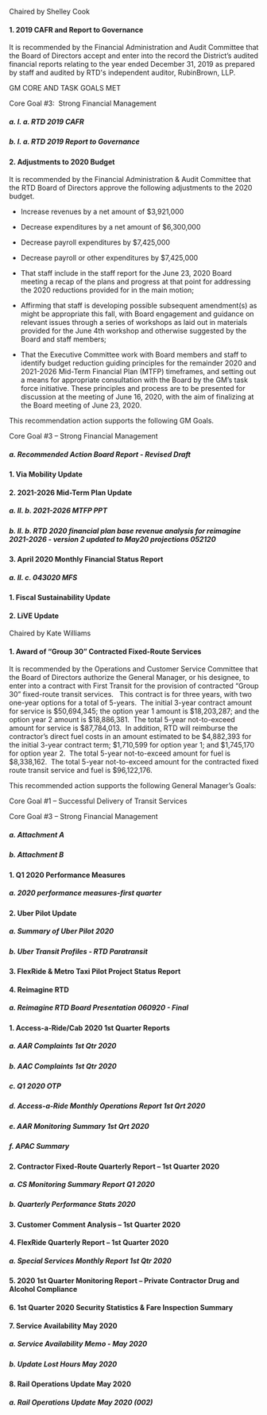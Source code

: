 Chaired by Shelley Cook

#### 1. 2019 CAFR and Report to Governance

It is recommended by the Financial Administration and Audit Committee that the Board of Directors accept and enter into the record the District’s audited financial reports relating to the year ended December 31, 2019 as prepared by staff and audited by RTD's independent auditor, RubinBrown, LLP.

GM CORE AND TASK GOALS MET

Core Goal #3:  Strong Financial Management

##### a. I. a. RTD 2019 CAFR

##### b. I. a. RTD 2019 Report to Governance

#### 2. Adjustments to 2020 Budget

It is recommended by the Financial Administration & Audit Committee that the RTD Board of Directors approve the following adjustments to the 2020 budget.

- Increase revenues by a net amount of $3,921,000

- Decrease expenditures by a net amount of $6,300,000

- Decrease payroll expenditures by $7,425,000

- Decrease payroll or other expenditures by $7,425,000

- That staff include in the staff report for the June 23, 2020 Board meeting a recap of the plans and progress at that point for addressing the 2020 reductions provided for in the main motion;

- Affirming that staff is developing possible subsequent amendment(s) as might be appropriate this fall, with Board engagement and guidance on relevant issues through a series of workshops as laid out in materials provided for the June 4th workshop and otherwise suggested by the Board and staff members;

- That the Executive Committee work with Board members and staff to identify budget reduction guiding principles for the remainder 2020 and 2021-2026 Mid-Term Financial Plan (MTFP) timeframes, and setting out a means for appropriate consultation with the Board by the GM’s task force initiative. These principles and process are to be presented for discussion at the meeting of June 16, 2020, with the aim of finalizing at the Board meeting of June 23, 2020.

This recommendation action supports the following GM Goals.

Core Goal #3 – Strong Financial Management

##### a. Recommended Action Board Report - Revised Draft

#### 1. Via Mobility Update

#### 2. 2021-2026 Mid-Term Plan Update

##### a. II. b. 2021-2026 MTFP PPT

##### b. II. b. RTD 2020 financial plan base revenue analysis for reimagine 2021-2026 - version 2 updated to May20 projections 052120

#### 3. April 2020 Monthly Financial Status Report

##### a. II. c. 043020 MFS

#### 1. Fiscal Sustainability Update

#### 2. LiVE Update

Chaired by Kate Williams

#### 1. Award of “Group 30” Contracted Fixed-Route Services

It is recommended by the Operations and Customer Service Committee that the Board of Directors authorize the General Manager, or his designee, to enter into a contract with First Transit for the provision of contracted “Group 30” fixed-route transit services.   This contract is for three years, with two one-year options for a total of 5-years.  The initial 3-year contract amount for service is $50,694,345; the option year 1 amount is $18,203,287; and the option year 2 amount is $18,886,381.  The total 5-year not-to-exceed amount for service is $87,784,013.  In addition, RTD will reimburse the contractor’s direct fuel costs in an amount estimated to be $4,882,393 for the initial 3-year contract term; $1,710,599 for option year 1; and $1,745,170 for option year 2.  The total 5-year not-to-exceed amount for fuel is $8,338,162.  The total 5-year not-to-exceed amount for the contracted fixed route transit service and fuel is $96,122,176.

This recommended action supports the following General Manager’s Goals:

Core Goal #1 – Successful Delivery of Transit Services

Core Goal #3 – Strong Financial Management

##### a. Attachment A

##### b. Attachment B

#### 1. Q1 2020 Performance Measures

##### a. 2020 performance measures-first quarter

#### 2. Uber Pilot Update

##### a. Summary of Uber Pilot 2020

##### b. Uber Transit Profiles - RTD Paratransit

#### 3. FlexRide & Metro Taxi Pilot Project Status Report

#### 4. Reimagine RTD

##### a. Reimagine RTD Board Presentation 060920 - Final

#### 1. Access-a-Ride/Cab 2020 1st Quarter Reports

##### a. AAR Complaints 1st Qtr 2020

##### b. AAC Complaints 1st Qtr 2020

##### c. Q1 2020 OTP

##### d. Access-a-Ride Monthly Operations Report 1st Qrt 2020

##### e. AAR Monitoring Summary 1st Qrt 2020

##### f. APAC Summary

#### 2. Contractor Fixed-Route Quarterly Report – 1st Quarter 2020

##### a. CS Monitoring Summary Report Q1 2020

##### b. Quarterly Performance Stats 2020

#### 3. Customer Comment Analysis – 1st Quarter 2020

#### 4. FlexRide Quarterly Report – 1st Quarter 2020

##### a. Special Services Monthly Report 1st Qtr 2020

#### 5. 2020 1st Quarter Monitoring Report – Private Contractor Drug and Alcohol Compliance

#### 6. 1st Quarter 2020 Security Statistics & Fare Inspection Summary

#### 7. Service Availability May 2020

##### a. Service Availability Memo - May 2020

##### b. Update Lost Hours May 2020

#### 8. Rail Operations Update May 2020

##### a. Rail Operations Update May 2020 (002)